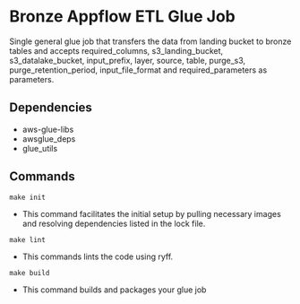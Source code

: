 # Bronze Appflow ETL Glue Job

Single general glue job that transfers the data from landing bucket to bronze tables and accepts required_columns,
s3_landing_bucket, s3_datalake_bucket, input_prefix, layer, source, table, purge_s3, purge_retention_period,
input_file_format and required_parameters as parameters.

## Dependencies
 - aws-glue-libs
 - awsglue_deps
 - glue_utils
## Commands

`make init`

- This command facilitates the initial setup by pulling necessary images and resolving dependencies listed in the lock file.


`make lint`

- This commands lints the code using ryff.

`make build`

- This command builds and packages your glue job
